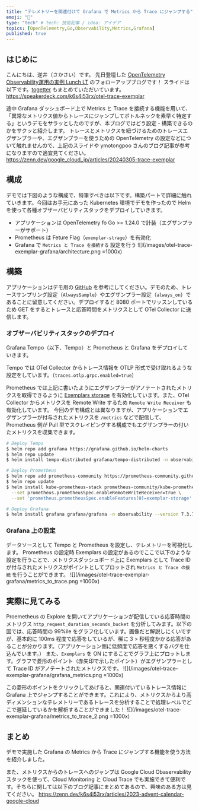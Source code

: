 ```yaml
---
title: "テレメトリーを関連付けて Grafana で Metrics から Trace にジャンプする"
emoji: "🎪"
type: "tech" # tech: 技術記事 / idea: アイデア
topics: [OpenTelemetry,Go,Observability,Metrics,Grafana]
published: true
---
```


## はじめに
こんにちは、逆井（さかさい）です。
先日登壇した [OpenTelemetry Observability運用の実例 Lunch LT](https://findy.connpass.com/event/313260/) のフォローアップブログです！
スライドは以下です。[togetter](https://togetter.com/li/2347270) もまとめていただいています。
https://speakerdeck.com/k6s4i53rx/otel-trace-exemplar

途中 Grafana ダッシュボード上で Metrics と Trace を接続する機能を用いて、「異常なメトリクス値からトレースにジャンプしてボトルネックを素早く特定する」というデモをサラッとしたのですが、本ブログではどう設定・構築できるのかをサクッと紹介します。
トレースとメトリクスを紐づけるためのトレースエグザンプラーや、エグザンプラーを使うための OpenTelemetry の設定などについて触れませんので、上記のスライドや ymotongpoo さんのブログ記事が参考になりますので適宜見てください。
https://zenn.dev/google_cloud_jp/articles/20240305-trace-exemplar

## 構成
デモでは下図のような構成で、特筆すべきは以下です。構築パートで詳細に触れていきます。今回はお手元にあった Kubernetes 環境でデモを作ったので Helm を使って各種オブザーバビリティスタックをデプロイしていきます。
- アプリケーションは OpenTelemetry fo Go >= 1.24.0 で計装（エグザンプラーがサポート）
- Prometheus は Feture Flag（`exemplar-strage`）を有効化
- Grafana で `Metrics と Trace を接続する` 設定を行う
![](/images/otel-trace-exemplar-grafana/architecture.png =1000x)

## 構築
アプリケーションはデモ用の [GitHub](https://github.com/keisukesakasai/otel-findy-demo/tree/main/app) を参考にしてください。デモのため、トレースサンプリング設定（`AlwaysSample`）やエグザンプラー設定（`always_on`）であることに留意してください。デプロイすると 8080 ポートでリッスンしているため GET をするとトレースと応答時間をメトリクスとして OTel Collector に送信します。

### オブザーバビリティスタックのデプロイ
Grafana Tempo（以下、Tempo）と Prometheus と Grafana をデプロイしていきます。

Tempo では OTel Collector からトレース情報を OTLP 形式で受け取れるような設定をしています。（`traces.otlp.grpc.enabled=true`）

Prometheus では上記に書いたようにエグザンプラーがアノテートされたメトリクスを取得できるように [Exemplars storage](https://prometheus.io/docs/prometheus/latest/feature_flags/#exemplars-storage) を有効化しています。また、OTel Collector からメトリクスを Remote Write するため `Remote Write Receiver` も有効化しています。
今回のデモ構成とは異なりますが、アプリケーションでエグザンプラーが付与されたメトリクスを `/metrics` などで配信して、Prometheus 側が Pull 型でスクレイピングする構成でもエグザンプラーの付いたメトリクスを収集できます。
```sh
# Deploy Tempo
$ helm repo add grafana https://grafana.github.io/helm-charts
$ helm repo update
$ helm install tempo-distributed grafana/tempo-distributed -n observability --version 1.9.1 --set traces.otlp.grpc.enabled=true --wait

# Deploy Prometheus
$ helm repo add prometheus-community https://prometheus-community.github.io/helm-charts
$ helm repo update
$ helm install kube-prometheus-stack prometheus-community/kube-prometheus-stack -n observability --version 58.0.0  \
  --set prometheus.prometheusSpec.enableRemoteWriteReceiver=true \
  --set 'prometheus.prometheusSpec.enableFeatures[0]=exemplar-storage' --wait

# Deploy Grafana
$ helm install grafana grafana/grafana -n observability --version 7.3.7 --wait
```

### Grafana 上の設定
データソースとして Tempo と Prometheus を設定し、テレメトリーを可視化します。
Prometheus の設定時 Exemplars の設定があるのでここで以下のような設定を行うことで、メトリクスダッシュボード上に Exemplars として Trace ID が付与されたメトリクスがポイントとしてプロットされ `Metrics と Trace の接続` を行うことができます。
![](/images/otel-trace-exemplar-grafana/metrics_to_trace.png =1000x)

## 実際に見てみる
Proemetheus の Explore を開いてアプリケーションが配信している応答時間のメトリクス `http_request_duration_seconds_bucket` を分析してみます。以下の図では、応答時間の 99%ile をグラフ化しています。画像だと解説しにくいですが、基本的に 100ms 程度で応答をしているが、稀に 3 > 秒程度かかる応答があることが分かります。（アプリケーション側に低頻度で応答を悪くするバグを仕込んでいます。）
また、`Exemplars` を ON にすることでグラフ上にプロットします。グラフで菱形のポイント（赤矢印で示したポイント）がエグザンプラーとして Trace ID がアノテートされたメトリクスです。
![](/images/otel-trace-exemplar-grafana/grafana_metrics.png =1000x)

この菱形のポイントをクリックしてあげると、関連付いているトレース情報に Grafana 上でジャンプすることができます。これにより、メトリクスからより高ディメンションなテレメトリーであるトレースを分析することで処理レベルでどこで遅延しているかを解析することができました！
![](/images/otel-trace-exemplar-grafana/metrics_to_trace_2.png =1000x)

## まとめ
デモで実施した Grafana の Metrics から Trace にジャンプする機能を使う方法を紹介しました。

また、メトリクスからのトレースへのジャンプは Google Cloud Obaservability スタックを使って、Cloud Monitoring と Cloud Trace でも実施できて便利です。そちらに関しては以下のブログ記事にまとめてあるので、興味のある方は見てください。
https://zenn.dev/k6s4i53rx/articles/2023-advent-calendar-google-cloud